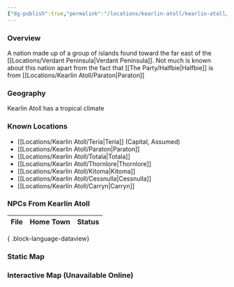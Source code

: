 ```yaml
---
{"dg-publish":true,"permalink":"/locations/kearlin-atoll/kearlin-atoll/","tags":["Location","Unexplored"],"updated":"2025-01-14T21:03:47.444+00:00"}
---
```



### Overview
A nation made up of a group of islands found toward the far east of the [[Locations/Verdant Peninsula\|Verdant Peninsula]]. Not much is known about this nation apart from the fact that [[The Party/Halfbie\|Halfbie]] is from [[Locations/Kearlin Atoll/Paraton\|Paraton]]

### Geography
Kearlin Atoll has a tropical climate

### Known Locations
- [[Locations/Kearlin Atoll/Teria\|Teria]] (Capital, Assumed)
- [[Locations/Kearlin Atoll/Paraton\|Paraton]]
- [[Locations/Kearlin Atoll/Totala\|Totala]]
- [[Locations/Kearlin Atoll/Thornlore\|Thornlore]]
- [[Locations/Kearlin Atoll/Kitoma\|Kitoma]]
- [[Locations/Kearlin Atoll/Cessnulla\|Cessnulla]]
- [[Locations/Kearlin Atoll/Carryn\|Carryn]]

### NPCs From Kearlin Atoll
| File | Home Town | Status |
| ---- | --------- | ------ |

{ .block-language-dataview}

### Static Map


### Interactive Map (Unavailable Online)
